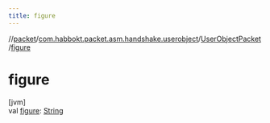 ```yaml
---
title: figure
---
```

//[packet](../../../index.html)/[com.habbokt.packet.asm.handshake.userobject](../index.html)/[UserObjectPacket](index.html)/[figure](figure.html)



# figure



[jvm]\
val [figure](figure.html): [String](https://kotlinlang.org/api/latest/jvm/stdlib/kotlin/-string/index.html)




